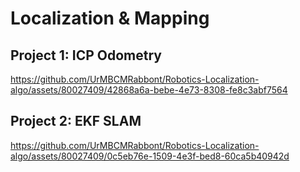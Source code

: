 # Localization & Mapping
## Project 1: ICP Odometry
https://github.com/UrMBCMRabbont/Robotics-Localization-algo/assets/80027409/42868a6a-bebe-4e73-8308-fe8c3abf7564
## Project 2: EKF SLAM
https://github.com/UrMBCMRabbont/Robotics-Localization-algo/assets/80027409/0c5eb76e-1509-4e3f-bed8-60ca5b40942d

